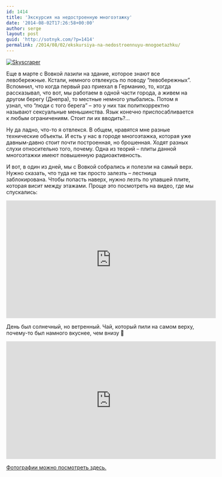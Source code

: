 ```yaml
---
id: 1414
title: 'Экскурсия на недостроенную многоэтажку'
date: '2014-08-02T17:26:58+00:00'
author: serge
layout: post
guid: 'http://sotnyk.com/?p=1414'
permalink: /2014/08/02/ekskursiya-na-nedostroennuyu-mnogoetazhku/
---
```


[![Skyscraper](https://sotnyk.github.io/wp-content/uploads/2014/08/Skyscraper-200x300.jpg)](https://sotnyk.github.io/wp-content/uploads/2014/08/Skyscraper.jpg)

Еще в марте с Вовкой лазили на здание, которое знают все левобережные. Кстали, немного отвлекусь по поводу “левобережных”. Вспомнил, что когда первый раз приехал в Германию, то, когда рассказывал, что вот, мы работаем в одной части города, а живем на другом берегу (Днепра), то местные немного улыбались. Потом я узнал, что “люди с того берега” – это у них так политкорректно называют сексуальные меньшинства. Язык конечно приспосабливается к любым ограничениям. Стоит ли их вводить?…

Ну да ладно, что-то я отвлекся. В общем, нравятся мне разные технические объекты. И есть у нас в городе многоэтажка, которая уже давным-давно стоит почти построенная, но брошенная. Ходят разных слухи относительно того, почему. Одна из теорий – плиты данной многоэтажки имеют повышенную радиоактивность.

И вот, в один из дней, мы с Вовкой собрались и полезли на самый верх. Нужно сказать, что туда не так просто залезть – лестница заблокирована. Чтобы попасть наверх, нужно лезть по упавшей плите, которая висит между этажами. Проще это посмотреть на видео, где мы спускались:

<iframe width="560" height="315" src="https://www.youtube.com/embed/XY7m7ddPbGI" title="YouTube video player" frameborder="0" allow="accelerometer; autoplay; clipboard-write; encrypted-media; gyroscope; picture-in-picture; web-share" allowfullscreen></iframe>

День был солнечный, но ветренный. Чай, который пили на самом верху, почему-то был намного вкуснее, чем внизу 🙂

<iframe width="560" height="315" src="https://www.youtube.com/embed/QcBBCty66RI" title="YouTube video player" frameborder="0" allow="accelerometer; autoplay; clipboard-write; encrypted-media; gyroscope; picture-in-picture; web-share" allowfullscreen></iframe>

[Фотографии можно посмотреть здесь.](https://www.facebook.com/media/set/?set=a.722296817805852.1073741826.100000766203320&type=1&l=ab52076cc4)